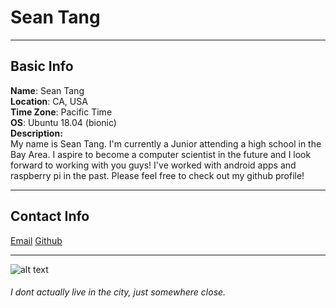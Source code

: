 # Sean Tang
___
## Basic Info
**Name**: Sean Tang  
**Location**: CA, USA  
**Time Zone**: Pacific Time  
**OS**: Ubuntu 18.04 (bionic)  
**Description:**  
My name is Sean Tang. I'm currently a Junior attending a high school in the Bay Area. I aspire to become a computer scientist in the future and I look forward to working with you guys! I've worked with android apps and raspberry pi in the past. Please feel free to check out my github profile!  
___
## Contact Info
[Email](mailto:seantang001@gmail.com)
[Github](https://github.com/SeanTang001)  
___
![alt text](https://blog.bayareametro.gov/sites/bam/files/styles/large/public/featured/housingsf_1.jpg?itok=tywqxbGS)  
###### I dont actually live in the city, just somewhere close.
